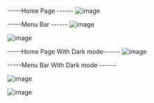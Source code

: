 -----Home Page ------
![image](https://github.com/Randipa/To-Do-APP/assets/96324718/e1823ef1-354b-4869-be8d-bb216c8013ac)

-----Menu Bar ------
![image](https://github.com/Randipa/To-Do-APP/assets/96324718/8347b3a9-b04d-4f17-a994-847a1dfea182)

![image](https://github.com/Randipa/To-Do-APP/assets/96324718/db73a7a5-046b-40b5-b8e4-bdd8eb96148d)

-----Home Page With Dark mode------
![image](https://github.com/Randipa/To-Do-APP/assets/96324718/b16d14a5-a599-4e31-911c-97c71882f10c)

-----Menu Bar With Dark mode ------

![image](https://github.com/Randipa/To-Do-APP/assets/96324718/ad016641-659d-44a2-b5bf-5033bf59f9f3)

![image](https://github.com/Randipa/To-Do-APP/assets/96324718/c53daee2-4e7d-4ef4-9511-815b7ca46288)

